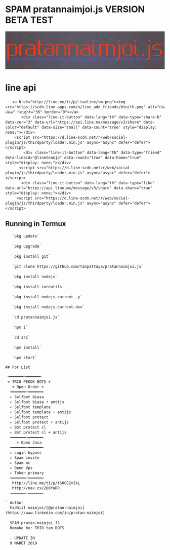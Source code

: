 # SPAM pratannaimjoi.js VERSION BETA TEST
[![TrioPekokBots](/IMG_20190912_020132.jpg)]( )

# line api

       <a href="http://line.me/ti/p/~tanline/sm.png"><img src="https://scdn.line-apps.com/n/line_add_friends/btn/th.png" alt="เพิ่มเพื่อน" height="36" border="0"></a>
           <div class="line-it-button" data-lang="th" data-type="share-b" data-ver="3" data-url="https://api.line.me/message/v3/share" data-color="default" data-size="small" data-count="true" style="display: none;"></div>
        <script src="https://d.line-scdn.net/r/web/social-plugin/js/thirdparty/loader.min.js" async="async" defer="defer"></script>
            <div class="line-it-button" data-lang="th" data-type="friend" data-lineid="@lineteamjp" data-count="true" data-home="true" style="display: none;"></div>
          <script src="https://d.line-scdn.net/r/web/social-plugin/js/thirdparty/loader.min.js" async="async" defer="defer"></script>
           <div class="line-it-button" data-lang="th" data-type="like" data-url="https://api.line.me/message/v3/share" data-share="true" style="display: none;"></div>
         <script src="https://d.line-scdn.net/r/web/social-plugin/js/thirdparty/loader.min.js" async="async" defer="defer"></script>           


## Running in Termux

       `pkg update`

       `pkg upgrade`

       `pkg install git`

       `git clone https://github.com/tanpattaya/pratannaimjoi.js`

       `pkg install nodejs`

       `pkg install coreutils`

       `pkg install nodejs-current -y`

       `pkg install nodejs-current-dev`

       `cd pratannaimjoi.js`

       `npm i`

       `cd src`

       `npm install`

       `npm start`

```
## For List
```
     ╼━━━━━━─━━━━━━╾
     ⚜ TRIO PEKOK BOTS ⚜
       ⚜ Open Order ⚜
      ╼━━━━━━─━━━━━━╾
      ✍ Selfbot biasa
      ✍ Selfbot biasa + antijs
      ✍ Selfbot template
      ✍ Selfbot template + antijs
      ✍ Selfbot protect
      ✍ Selfbot protect + antijs
      ✍ Bot protect cl
      ✍ Bot protect cl + antijs
      ╼━━━━━━─━━━━━━╾
         ⚜ Open Jasa
      ╼━━━━━━─━━━━━━╾
      ✍ Login bypass
      ✍ Spam invite
      ✍ Spam mc
      ✍ Open Vps 
      ✍ Token primary 
      ╼━━━━━━─━━━━━━╾
       http://line.me/ti/p/tSOOE2vIkL
       http://nav.cx/2O0YaRR
      ╼━━━━━━─━━━━━━╾
```
` Author
  Fadhiil naimjoi/[@pratan-naimjoi](https://www.linkedin.com/in/pratan-naimjoi)

  SPAM pratan-naimjoi JS
  Remake by: TRIO tan BOTS

  - UPDATE IN
  9 MARET 2019
